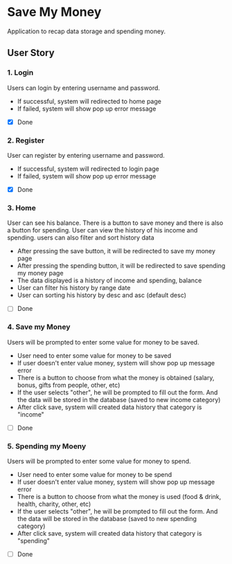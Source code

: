 # Save My Money

Application to recap data storage and spending money.

## User Story

### 1. Login
  Users can login by entering username and password.
  * If successful, system will redirected to home page
  * If failed, system will show pop up error message
  - [x] Done

### 2. Register
  User can register by entering username  and password.
  * If successful, system will redirected to login page
  * If failed, system will show pop up error message
  - [x] Done

### 3. Home
  User can see his balance. There is a button to save money and there is also a button for spending. User can view the history of his income and spending. users can also filter and sort history data
  * After pressing the save button, it will be redirected to save my money page
  * After pressing the spending button, it will be redirected to save spending my money page
  * The data displayed is a history of income and spending, balance
  * User can filter his history by range date
  * User can sorting his history by desc and asc (default desc)
  - [ ] Done

### 4. Save my Money
  Users will be prompted to enter some value for money to be saved.
  * User need to enter some value for money to be saved
  * If user doesn't enter value money, system will show pop up message error
  * There is a button to choose from what the money is obtained (salary, bonus, gifts from people, other, etc)
  * If the user selects "other", he will be prompted to fill out the form. And the data will be stored in the database (saved to new income category)
  * After click save, system will created data history that category is "income"
  - [ ] Done

### 5. Spending my Moeny
  Users will be prompted to enter some value for money to spend.
  * User need to enter some value for money to be spend
  * If user doesn't enter value money, system will show pop up message error
  * There is a button to choose from what the money is used (food & drink, health, charity, other, etc)
  * If the user selects "other", he will be prompted to fill out the form. And the data will be stored in the database (saved to new spending category)
  * After click save, system will created data history that category is "spending"
  - [ ] Done
